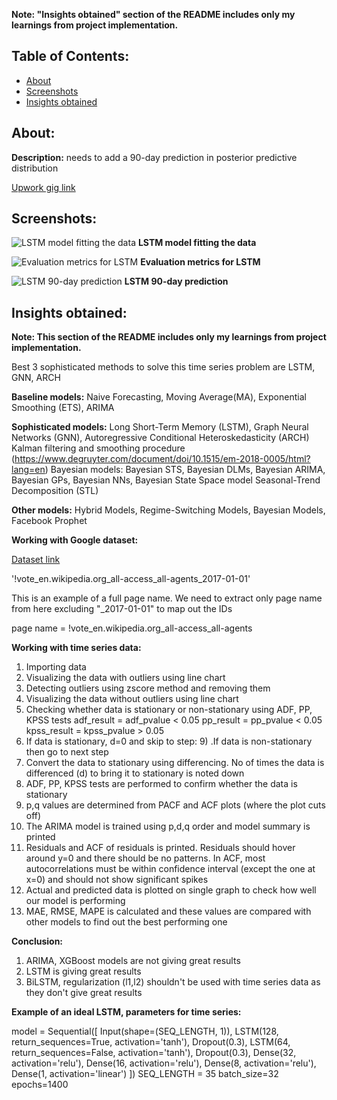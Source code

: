 
**Note: "Insights obtained" section of the README includes only my learnings from project implementation.**

## Table of Contents:
- [About](#about)
- [Screenshots](#screenshots)
- [Insights obtained](#insights-obtained)


## About:
**Description:** needs to add a 90-day prediction in posterior predictive distribution

[Upwork gig link](https://www.upwork.com/jobs/~01e8bd802823c9cd1d)

## Screenshots:

![LSTM model fitting the data](https://github.com/user-attachments/assets/3d74e39c-0714-41bb-a10f-c15ba86bf73b)
**LSTM model fitting the data**


![Evaluation metrics for LSTM](https://github.com/user-attachments/assets/bf068d11-081e-4294-bcfb-b00659a67f86)
**Evaluation metrics for LSTM**


![LSTM 90-day prediction](https://github.com/user-attachments/assets/045f760b-767d-4d8e-8922-812437d3e400)
**LSTM 90-day prediction**

## Insights obtained:
**Note: This section of the README includes only my learnings from project implementation.**

Best 3 sophisticated methods to solve this time series problem are LSTM, GNN, ARCH

**Baseline models:**
Naive Forecasting, Moving Average(MA), Exponential Smoothing (ETS), ARIMA

**Sophisticated models:**
Long Short-Term Memory (LSTM),
Graph Neural Networks (GNN),
Autoregressive Conditional Heteroskedasticity (ARCH)
Kalman filtering and smoothing procedure (https://www.degruyter.com/document/doi/10.1515/em-2018-0005/html?lang=en)
Bayesian models: Bayesian STS, Bayesian DLMs, Bayesian ARIMA, Bayesian GPs, Bayesian NNs, Bayesian State Space model
Seasonal-Trend Decomposition (STL)

**Other models:**
Hybrid Models, Regime-Switching Models, Bayesian Models, Facebook Prophet

**Working with Google dataset:**

[Dataset link](https://www.kaggle.com/competitions/web-traffic-time-series-forecasting/rules)

'!vote_en.wikipedia.org_all-access_all-agents_2017-01-01'

This is an example of a full page name. We need to extract only page name from here excluding "_2017-01-01" to map out the IDs

page name = !vote_en.wikipedia.org_all-access_all-agents

**Working with time series data:**

1) Importing data
2) Visualizing the data with outliers using line chart
3) Detecting outliers using zscore method and removing them
4) Visualizing the data without outliers using line chart
5) Checking whether data is stationary or non-stationary using ADF, PP, KPSS tests
   adf_result = adf_pvalue < 0.05
   pp_result = pp_pvalue < 0.05
   kpss_result = kpss_pvalue > 0.05
6) If data is stationary, d=0 and skip to step: 9) .If data is non-stationary then go to next step
7) Convert the data to stationary using differencing. No of times the data is differenced (d) to bring it to stationary is noted down
8) ADF, PP, KPSS tests are performed to confirm whether the data is stationary
9) p,q values are determined from PACF and ACF plots (where the plot cuts off)
10) The ARIMA model is trained using p,d,q order and model summary is printed
11) Residuals and ACF of residuals is printed. Residuals should hover around y=0 and there should be no patterns.
   In ACF, most autocorrelations must be within confidence interval (except the one at x=0) and should not show significant spikes
12) Actual and predicted data is plotted on single graph to check how well our model is performing
13) MAE, RMSE, MAPE is calculated and these values are compared with other models to find out the best performing one

**Conclusion:**
1. ARIMA, XGBoost models are not giving great results
2. LSTM is giving great results
3. BiLSTM, regularization (l1,l2) shouldn't be used with time series data as they don't give great results

**Example of an ideal LSTM, parameters for time series:**

model = Sequential([
    Input(shape=(SEQ_LENGTH, 1)),
    LSTM(128, return_sequences=True, activation='tanh'),
    Dropout(0.3),
    LSTM(64, return_sequences=False, activation='tanh'),
    Dropout(0.3),
    Dense(32, activation='relu'),
    Dense(16, activation='relu'),
    Dense(8, activation='relu'),
    Dense(1, activation='linear')
])
SEQ_LENGTH = 35
batch_size=32
epochs=1400
